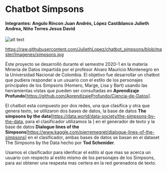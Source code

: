 # Chatbot Simpsons
#### Integrantes: Angulo Rincon Juan Andrés, López Castiblanco Julieth Andrea, Niño Torres Jesus David


![alt text](https://raw.githubusercontent.com/username/projectname/branch/path/to/img.png)

https://raw.githubusercontent.com/JuliethLopez/chatbot_simpsons/blob/master/Imagenes/simpsons.jpg

Éste proyecto se desarrolló durante el semestre 2020-1 en la materia Minería de Datos impartida por el profesor Alvaro Mauricio Montenegro en la Universidad Nacional de Colombia. El objetivo fue desarrollar un chatbot que pudiera responder a un usuario con el estilo de los personajes principales de los Simpsons (Homero, Marge, Lisa y Bart) usando las herramientas vistas que pueden ser consultadas en __Aprendizaje Profundo__[https://github.com/AprendizajeProfundo/Ciencia-de-Datos].

El chatbot esta compuesto por dos redes, una que clasifica y otra que genera texto, se utilizaron dos bases de datos, la base de datos __The simpsons by the data__[https://data.world/data-society/the-simpsons-by-the-data, para el clasificador utilizamos la ] en el generador de texto y la base de datos __Dialogue lines of the Simpsons__[https://www.kaggle.com/pierremegret/dialogue-lines-of-the-simpsons] en el clasificador, ambas bases de datos se basan en el dataset The Simpsons by the Data hecho por __Tod Schenider__.

Usamos el clasificador para idenficar el estilo al que mas se acerca un usuario con respecto al estilo mismo de los personajes de los Simpsons, para así obtener una respesta mas certera en la red gerenadora de texto.


